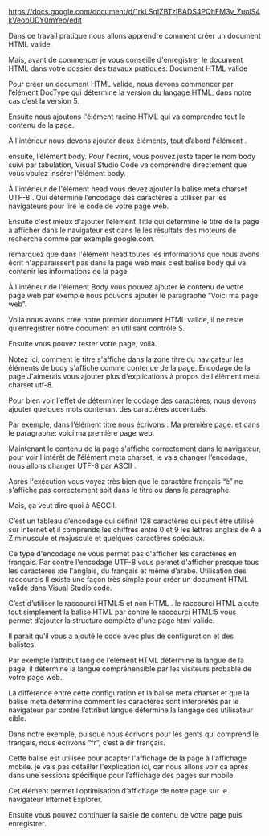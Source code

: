 https://docs.google.com/document/d/1rkLSqlZBTzIBADS4PQhFM3v_ZuolS4kVeobUDY0mYeo/edit

Dans ce travail pratique nous allons apprendre comment créer un document HTML valide.

Mais, avant de commencer je vous conseille d'enregistrer le document HTML dans votre dossier des travaux pratiques.
Document HTML valide  

Pour créer un document HTML valide, nous devons commencer par l’élément  DocType
qui détermine la version du langage HTML, dans notre cas c’est la version 5.

Ensuite nous ajoutons l'élément racine HTML qui va comprendre tout le contenu de la page.

À l'intérieur nous devons ajouter deux éléments, tout d’abord  l'élément <head>.

ensuite, l’élément body. Pour l'écrire, vous pouvez  juste taper le nom body suivi par tabulation, Visual Studio Code va comprendre directement que vous voulez insérer l'élément body. 

  À l'intérieur de l'élément head  vous devez ajouter la balise meta charset  UTF-8 . 
Qui détermine l’encodage des caractères à utiliser par les navigateurs pour lire le code de votre page web. 
 
Ensuite c'est mieux d'ajouter l’élément Title qui détermine le titre de la page à afficher dans le navigateur est dans le les résultats des  moteurs de recherche comme par exemple google.com. 
 
 remarquez que dans l'élément head toutes les informations que nous avons écrit n'apparaissent pas dans la page web mais c’est balise body qui va contenir  les informations de la page. 
 
À l'intérieur de l'élément Body vous pouvez ajouter le contenu de votre page web par exemple nous pouvons ajouter le paragraphe “Voici ma page web”. 
 
Voilà nous avons créé notre premier document HTML valide, il ne reste qu’enregistrer notre document en utilisant contrôle S. 
 
Ensuite vous pouvez tester votre page, voilà.
 
Notez ici, comment le titre s'affiche dans la zone titre du navigateur les éléments de body s'affiche comme contenue de la page. 
Encodage de la page 
J'aimerais vous ajouter plus d'explications à propos de l'élément meta charset utf-8.
 
Pour bien voir l'effet de déterminer le  codage des caractères,  nous devons ajouter quelques mots contenant  des caractères accentués. 

 Par exemple, dans l’élément titre nous écrivons  :  Ma première page. 
et dans le paragraphe:  voici ma première page web.
 
Maintenant le contenu de la page s'affiche correctement dans le navigateur, pour voir l'intérêt de l’élément meta charset, je vais changer l’encodage, nous allons changer UTF-8 par ASCII .
 
Après l'exécution vous voyez très bien que le caractère français “è” ne s'affiche pas correctement soit dans le titre ou dans le paragraphe. 
 
Mais, ça veut dire quoi à ASCCII. 

C’est un tableau d’encodage qui définit 128 caractères qui peut être utilisé sur Internet et il  comprends les chiffres entre 0 et 9 les lettres anglais de A à Z minuscule et majuscule et quelques caractères spéciaux.

 Ce type d'encodage ne vous permet pas d'afficher les caractères en français. 
Par contre l'encodage UTF-8 vous permet d'afficher presque tous les caractères :de l'anglais, du français et même  d’arabe. 
Utilisation des raccourcis
Il existe une façon très simple pour créer un document HTML valide dans Visual Studio code. 

C’est d’utiliser le raccourci HTML:5 et non HTML . le raccourci HTML ajoute tout simplement la balise HTML par contre le raccourci  HTML:5 vous permet d’ajouter la structure complète d'une page html valide. 

Il parait qu’il vous a ajouté le code avec plus de configuration et  des balistes. 

Par exemple l’attribut lang de l’élément HTML détermine la langue de la page, il détermine la langue compréhensible par les visiteurs probable de votre page web. 

La différence entre cette configuration et la balise meta charset et que la balise meta détermine comment les caractères sont interprétés par le navigateur par contre l’attribut langue détermine la langage des utilisateur cible. 

Dans notre exemple, puisque nous écrivons pour les gents qui comprend le français, nous écrivons “fr”, c’est à dir français.

  Cette balise est utilisée pour adapter l'affichage de la page à l'affichage mobile. je vais pas détailler l'explication ici, car nous allons voir ça après dans une sessions spécifique pour l’affichage des pages sur mobile.


Cet élément permet l’optimisation d’affichage de notre page sur le navigateur Internet Explorer.

Ensuite vous pouvez continuer la saisie de contenu de votre page puis enregistrer.
